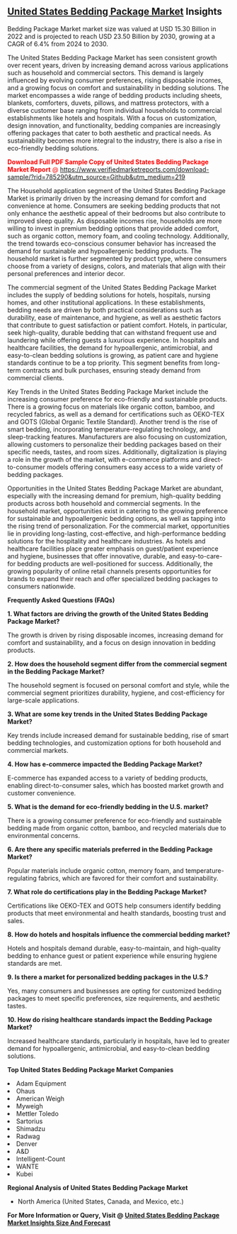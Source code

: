 <h2><a href="https://www.verifiedmarketreports.com/download-sample/?rid=785290&amp;utm_source=Github&amp;utm_medium=219" target="_blank">United States Bedding Package Market</a> Insights</h2><p>Bedding Package Market market size was valued at USD 15.30 Billion in 2022 and is projected to reach USD 23.50 Billion by 2030, growing at a CAGR of 6.4% from 2024 to 2030.</p><p><p>The United States Bedding Package Market has seen consistent growth over recent years, driven by increasing demand across various applications such as household and commercial sectors. This demand is largely influenced by evolving consumer preferences, rising disposable incomes, and a growing focus on comfort and sustainability in bedding solutions. The market encompasses a wide range of bedding products including sheets, blankets, comforters, duvets, pillows, and mattress protectors, with a diverse customer base ranging from individual households to commercial establishments like hotels and hospitals. With a focus on customization, design innovation, and functionality, bedding companies are increasingly offering packages that cater to both aesthetic and practical needs. As sustainability becomes more integral to the industry, there is also a rise in eco-friendly bedding solutions. <p><span class=""><span style="color: #ff0000;"><strong>Download Full PDF Sample Copy of United States Bedding Package Market Report</strong> @ </span><a href="https://www.verifiedmarketreports.com/download-sample/?rid=785290&amp;utm_source=Github&amp;utm_medium=219" target="_blank">https://www.verifiedmarketreports.com/download-sample/?rid=785290&amp;utm_source=Github&amp;utm_medium=219</a></span></p> <p>The Household application segment of the United States Bedding Package Market is primarily driven by the increasing demand for comfort and convenience at home. Consumers are seeking bedding products that not only enhance the aesthetic appeal of their bedrooms but also contribute to improved sleep quality. As disposable incomes rise, households are more willing to invest in premium bedding options that provide added comfort, such as organic cotton, memory foam, and cooling technology. Additionally, the trend towards eco-conscious consumer behavior has increased the demand for sustainable and hypoallergenic bedding products. The household market is further segmented by product type, where consumers choose from a variety of designs, colors, and materials that align with their personal preferences and interior decor. <p>The commercial segment of the United States Bedding Package Market includes the supply of bedding solutions for hotels, hospitals, nursing homes, and other institutional applications. In these establishments, bedding needs are driven by both practical considerations such as durability, ease of maintenance, and hygiene, as well as aesthetic factors that contribute to guest satisfaction or patient comfort. Hotels, in particular, seek high-quality, durable bedding that can withstand frequent use and laundering while offering guests a luxurious experience. In hospitals and healthcare facilities, the demand for hypoallergenic, antimicrobial, and easy-to-clean bedding solutions is growing, as patient care and hygiene standards continue to be a top priority. This segment benefits from long-term contracts and bulk purchases, ensuring steady demand from commercial clients. <p>Key Trends in the United States Bedding Package Market include the increasing consumer preference for eco-friendly and sustainable products. There is a growing focus on materials like organic cotton, bamboo, and recycled fabrics, as well as a demand for certifications such as OEKO-TEX and GOTS (Global Organic Textile Standard). Another trend is the rise of smart bedding, incorporating temperature-regulating technology, and sleep-tracking features. Manufacturers are also focusing on customization, allowing customers to personalize their bedding packages based on their specific needs, tastes, and room sizes. Additionally, digitalization is playing a role in the growth of the market, with e-commerce platforms and direct-to-consumer models offering consumers easy access to a wide variety of bedding packages. <p>Opportunities in the United States Bedding Package Market are abundant, especially with the increasing demand for premium, high-quality bedding products across both household and commercial segments. In the household market, opportunities exist in catering to the growing preference for sustainable and hypoallergenic bedding options, as well as tapping into the rising trend of personalization. For the commercial market, opportunities lie in providing long-lasting, cost-effective, and high-performance bedding solutions for the hospitality and healthcare industries. As hotels and healthcare facilities place greater emphasis on guest/patient experience and hygiene, businesses that offer innovative, durable, and easy-to-care-for bedding products are well-positioned for success. Additionally, the growing popularity of online retail channels presents opportunities for brands to expand their reach and offer specialized bedding packages to consumers nationwide. <p><b>Frequently Asked Questions (FAQs)</b></p> <p><b>1. What factors are driving the growth of the United States Bedding Package Market?</b></p> <p>The growth is driven by rising disposable incomes, increasing demand for comfort and sustainability, and a focus on design innovation in bedding products.</p> <p><b>2. How does the household segment differ from the commercial segment in the Bedding Package Market?</b></p> <p>The household segment is focused on personal comfort and style, while the commercial segment prioritizes durability, hygiene, and cost-efficiency for large-scale applications.</p> <p><b>3. What are some key trends in the United States Bedding Package Market?</b></p> <p>Key trends include increased demand for sustainable bedding, rise of smart bedding technologies, and customization options for both household and commercial markets.</p> <p><b>4. How has e-commerce impacted the Bedding Package Market?</b></p> <p>E-commerce has expanded access to a variety of bedding products, enabling direct-to-consumer sales, which has boosted market growth and customer convenience.</p> <p><b>5. What is the demand for eco-friendly bedding in the U.S. market?</b></p> <p>There is a growing consumer preference for eco-friendly and sustainable bedding made from organic cotton, bamboo, and recycled materials due to environmental concerns.</p> <p><b>6. Are there any specific materials preferred in the Bedding Package Market?</b></p> <p>Popular materials include organic cotton, memory foam, and temperature-regulating fabrics, which are favored for their comfort and sustainability.</p> <p><b>7. What role do certifications play in the Bedding Package Market?</b></p> <p>Certifications like OEKO-TEX and GOTS help consumers identify bedding products that meet environmental and health standards, boosting trust and sales.</p> <p><b>8. How do hotels and hospitals influence the commercial bedding market?</b></p> <p>Hotels and hospitals demand durable, easy-to-maintain, and high-quality bedding to enhance guest or patient experience while ensuring hygiene standards are met.</p> <p><b>9. Is there a market for personalized bedding packages in the U.S.?</b></p> <p>Yes, many consumers and businesses are opting for customized bedding packages to meet specific preferences, size requirements, and aesthetic tastes.</p> <p><b>10. How do rising healthcare standards impact the Bedding Package Market?</b></p> <p>Increased healthcare standards, particularly in hospitals, have led to greater demand for hypoallergenic, antimicrobial, and easy-to-clean bedding solutions.</p></p><p><strong>Top United States Bedding Package Market Companies</strong></p><div data-test-id=""><p><li>Adam Equipment</li><li> Ohaus</li><li> American Weigh</li><li> Myweigh</li><li> Mettler Toledo</li><li> Sartorius</li><li> Shimadzu</li><li> Radwag</li><li> Denver</li><li> A&D</li><li> Intelligent-Count</li><li> WANTE</li><li> Kubei</li></p><div><strong>Regional Analysis of&nbsp;United States Bedding Package Market</strong></div><ul><li dir="ltr"><p dir="ltr">North America&nbsp;(United States, Canada, and Mexico, etc.)</p></li></ul><p><strong>For More Information or Query, Visit @&nbsp;</strong><strong><a href="https://www.verifiedmarketreports.com/product/bedding-package-market/?utm_source=Github&amp;utm_medium=219" target="_blank">United States Bedding Package Market Insights Size And Forecast</a></strong></p></div>
